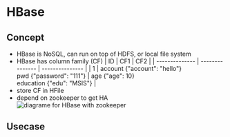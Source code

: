 # HBase

## Concept
* HBase is NoSQL, can run on top of HDFS, or local file system
* HBase has column family (CF)
    | ID | CF1 | CF2 |
    | -------------- | --------------- | --------------- |
    | 1 | account {"account": "hello"} <br /> pwd {"password": "111"} | age {"age": 10} <br> education {"edu": "MSIS"} |
* store CF in HFile
* depend on zookeeper to get HA <br>
![diagrame for HBase with zookeeper](http://www.plantuml.com/plantuml/proxy?src=https://raw.github.com/supermartinyang/Notes/master/java/HBase/hbase-zookeeper.txt)

## Usecase

## 
